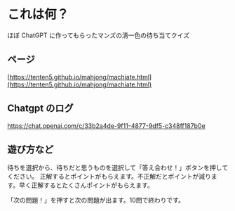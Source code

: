 # これは何？

ほぼ ChatGPT に作ってもらったマンズの清一色の待ち当てクイズ

## ページ

[https://tenten5.github.io/mahjong/machiate.html](https://tenten5.github.io/mahjong/machiate.html)

## Chatgpt のログ

https://chat.openai.com/c/33b2a4de-9f11-4877-9df5-c348ff187b0e

## 遊び方など

待ちを選択から、待ちだと思うものを選択して「答え合わせ！」ボタンを押してください。
正解するとポイントがもらえます。不正解だとポイントが減ります。早く正解するとたくさんポイントがもらえます。

「次の問題！」を押すと次の問題が出ます。10問で終わりです。

